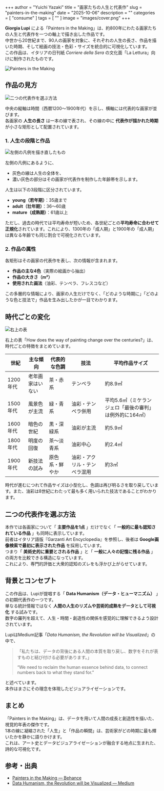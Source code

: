 +++
author = "Yuichi Yazaki"
title = "画家たちの人生と代表作"
slug = "painters-in-the-making"
date = "2025-10-06"
description = ""
categories = [
    "consume"
]
tags = [
    ""
]
image = "images/cover.png"
+++

**Giorgia Lupi** による「Painters in the Making」は、約800年にわたる画家たちの人生と代表作を一つの軸上で描き出した作品です。  
中世から20世紀まで、90人の画家を対象に、それぞれの人生の長さ、作品を描いた時期、そして絵画の技法・色彩・サイズを統合的に可視化しています。  
この作品は、イタリアの日刊紙 *Corriere della Sera* の文化面「La Lettura」向けに制作されたものです。

<!--more-->

![Painters in the Making](images/mainvisual.png)



## 作品の見方

![二つの代表作を選ぶ方法](images/legend-top.png)

中央の縦軸は時間（西暦1200〜1900年代）を示し、横軸には代表的な画家が並びます。  
各画家の **人生の長さ** は一本の線で表され、その線の中に **代表作が描かれた時期** が小さな矩形として配置されています。  

### 1. 人生の段階と作品

![左側の凡例を描き直したもの](images/legend-left.png)

左側の凡例にあるように、  

- 灰色の線は人生の全体を、  
- 濃い灰色の部分はその画家が代表作を制作した年齢帯を示します。  

人生は以下の3段階に区分されています。  
- **young（若年期）**：35歳まで  
- **adult（壮年期）**：36〜60歳  
- **mature（成熟期）**：61歳以上  

ただし、過去の時代では平均寿命が短いため、各世紀ごとの**平均寿命に合わせて正規化**されています。これにより、1300年の「成人期」と1900年の「成人期」は異なる年齢でも同じ割合で可視化されています。

### 2. 作品の属性

各矩形はその画家の代表作を表し、次の情報が含まれます。

- **作品の主な4色**（実際の絵画から抽出）
- **作品の大きさ（m²）**
- **使用された画法**（油彩、テンペラ、フレスコなど）

この多層的な情報により、画家の人生だけでなく、「どのような時期に」「どのような色と技法で」作品を生み出したかが一目でわかります。



## 時代ごとの変化

![右上の表](images/legend-right.png)

右上の表「How does the way of painting change over the centuries?」は、時代ごとの特徴をまとめています。

| 世紀 | 主な傾向 | 代表的な色調 | 技法 | 平均作品サイズ |
|------|------------|----------------|------|----------------|
| 1200年代 | 老年画家はいない | 茶・赤系 | テンペラ | 約8.9㎡ |
| 1500年代 | 風景色が主流 | 緑・青系 | 油彩・テンペラ併用 | 平均5.6㎡（ミケランジェロ「最後の審判」は例外的に164㎡） |
| 1600年代 | 暗色の世紀 | 黒・深緑系 | 油彩が主流 | 約5.9㎡ |
| 1800年代 | 明度の回復 | 茶〜淡青系 | 油彩中心 | 約2.4㎡ |
| 1900年代 | 新技法の試み | 原色系・鮮やか | 油彩・アクリル・テンペラ混用 | 約3㎡ |

時代が進むにつれて作品サイズは小型化し、色調は再び明るさを取り戻しています。また、油彩は8世紀にわたって最も多く用いられた技法であることがわかります。



## 二つの代表作を選ぶ方法



本作では各画家について「 **主要作品を1点** 」だけでなく「 **一般的に最も認知されている作品** 」も同時に表示しています。  
前者はイタリア語版『Garzanti Art Encyclopedia』を参照し、後者は **Google画像検索で最初に表示された作品** を採用しています。  
つまり「 **美術史的に重要とされる作品** 」と「 **一般に人々の記憶に残る作品** 」の両方を比較できる構造になっています。  
これにより、専門的評価と大衆的認知のズレをも浮かび上がらせています。



## 背景とコンセプト

この作品は、Lupiが提唱する「 **Data Humanism（データ・ヒューマニズム）** 」の初期代表作の一つです。  
単なる統計情報ではなく **人間の人生のリズムや芸術的成熟をデータとして可視化** する試みです。  
数字の羅列を超えて、人生・時間・創造性の関係を感覚的に理解できるよう設計されています。

LupiはMedium記事「*Data Humanism, the Revolution will be Visualized*」の中で、 

> 「私たちは、データの背後にある人間の本質を取り戻し、数字をそれが表すものと結び付ける必要があります。」
> 
> “We need to reclaim the human essence behind data, to connect numbers back to what they stand for.”  

と述べています。  
本作はまさにその理念を体現したビジュアライゼーションです。



## まとめ

「Painters in the Making」は、データを用いて人間の成長と創造性を描いた、視覚的年表の傑作です。  
1本の線に凝縮された「人生」と「作品の瞬間」は、芸術家がどの時期に最も輝いたかを静かに語りかけます。  
これは、アート史とデータビジュアライゼーションが融合する地点に生まれた、詩的な可視化です。


## 参考・出典

- [Painters in the Making — Behance](https://www.behance.net/gallery/14282281/Painters-in-the-making)
- [Data Humanism, the Revolution will be Visualized — Medium](https://medium.com/@giorgialupi/data-humanism-the-revolution-will-be-visualized-31486a30dbfb)
